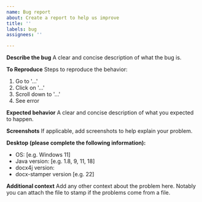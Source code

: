 ```yaml
---
name: Bug report
about: Create a report to help us improve
title: ''
labels: bug
assignees: ''

---
```


**Describe the bug**
A clear and concise description of what the bug is.

**To Reproduce**
Steps to reproduce the behavior:

1. Go to '…'
2. Click on '…'
3. Scroll down to '…'
4. See error

**Expected behavior**
A clear and concise description of what you expected to happen.

**Screenshots**
If applicable, add screenshots to help explain your problem.

**Desktop (please complete the following information):**
 - OS: [e.g. Windows 11]
 - Java version: [e.g. 1.8, 9, 11, 18]
 - docx4j version: 
 - docx-stamper version [e.g. 22]

**Additional context**
Add any other context about the problem here.
Notably you can attach the file to stamp if the problems come from a file.

